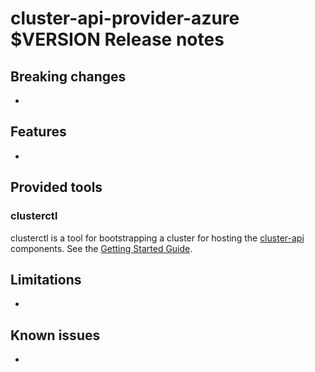 <!-- Replace $VERSION in header with the release version -->
# cluster-api-provider-azure $VERSION Release notes

<!-- Replace with a short description of the overarching theme for this release -->

## Breaking changes

<!-- List breaking changes since last version -->
- 

## Features

<!-- List new features since last version -->
- 

## Provided tools

### clusterctl

<!-- Replace $VERSION in link with the release version -->
clusterctl is a tool for bootstrapping a cluster for hosting the [cluster-api](https://github.com/kubernetes-sigs/cluster-api) components.
See the [Getting Started Guide](https://github.com/kubernetes-sigs/cluster-api-provider-azure/tree/$VERSION/docs/getting-started.md).

## Limitations

<!-- List limitations in new functionality -->
- 

## Known issues

<!-- List known issues since last version. ALL KNOWN ISSUES SHOULD HAVE GITHUB ISSUES FILED AGAINST THEM. -->
- 
